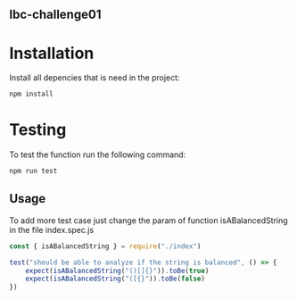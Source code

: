 ## lbc-challenge01

# Installation

Install all depencies that is need in the project:

```bash
npm install
```

# Testing
To test the function run the following command:

```bash
npm run test
```
## Usage
To add more test case just change the param of function isABalancedString in the file index.spec.js

```javascript
const { isABalancedString } = require("./index")

test("should be able to analyze if the string is balanced", () => {
    expect(isABalancedString("()[]{}")).toBe(true)
    expect(isABalancedString("([{}")).toBe(false)
})
```
